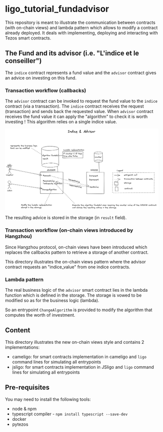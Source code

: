 # ligo_tutorial_fundadvisor

This repository is meant to illustrate the communication between contracts (with on-chain views) and lambda pattern which allows to modify a contract already deployed. It deals with implementing, deploying and interacting with Tezos smart contracts.


## The Fund and its advisor (i.e. "L'indice et le conseiller")

The `indice` contract represents a fund value and the `advisor` contract gives an advice on investing on this fund. 


### Transaction workflow (callbacks)

The `advisor` contract can be invoked to request the fund value to the `indice` contract (via a transaction). The `indice` contract receives the request (transaction) and sends back the requested value. When `advisor` contract receives the fund value it can apply the "algorithm" to check it is worth investing ! This algorithm relies on a single indice value.

![](indice&advisor.png)

The resulting advice is stored in the storage (in `result` field).

### Transaction workflow (on-chain views introduced by Hangzhou)

Since Hangzhou protocol, on-chain views have been introduced which replaces the callbacks pattern to retrieve a storage of another contract.

This directory illustrates the on-chain views pattern where the advisor contract requests an "indice_value" from one indice contracts.

### Lambda pattern

The real business logic of the `advisor` smart contract lies in the lambda function which is defined in the storage. The storage is vowed to be modified so as for the business logic (lambda).

So an entrypoint `ChangeAlgorithm` is provided to modify the algorithm that computes the worth of investment. 


## Content

This directory illustrates the new on-chain views style and contains 2 implementations:
- cameligo: for smart contracts implementation in cameligo and `ligo` command lines for simulating all entrypoints
- jsligo: for smart contracts implementation in JSligo and `ligo` command lines for simulating all entrypoints


## Pre-requisites

You may need to install the following tools:
- node & npm
- typescript compiler - `npm install typescript --save-dev`
- docker
- pytezos